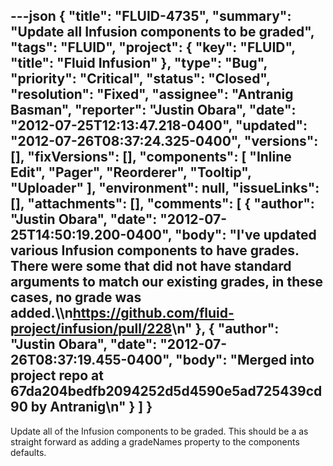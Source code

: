 ---json
{
  "title": "FLUID-4735",
  "summary": "Update all Infusion components to be graded",
  "tags": "FLUID",
  "project": {
    "key": "FLUID",
    "title": "Fluid Infusion"
  },
  "type": "Bug",
  "priority": "Critical",
  "status": "Closed",
  "resolution": "Fixed",
  "assignee": "Antranig Basman",
  "reporter": "Justin Obara",
  "date": "2012-07-25T12:13:47.218-0400",
  "updated": "2012-07-26T08:37:24.325-0400",
  "versions": [],
  "fixVersions": [],
  "components": [
    "Inline Edit",
    "Pager",
    "Reorderer",
    "Tooltip",
    "Uploader"
  ],
  "environment": null,
  "issueLinks": [],
  "attachments": [],
  "comments": [
    {
      "author": "Justin Obara",
      "date": "2012-07-25T14:50:19.200-0400",
      "body": "I've updated various Infusion components to have grades. There were some that did not have standard arguments to match our existing grades, in these cases, no grade was added.\\\n<https://github.com/fluid-project/infusion/pull/228>\n"
    },
    {
      "author": "Justin Obara",
      "date": "2012-07-26T08:37:19.455-0400",
      "body": "Merged into project repo at 67da204bedfb2094252d5d4590e5ad725439cd90 by Antranig\n"
    }
  ]
}
---
Update all of the Infusion components to be graded. This should be a as straight forward as adding a gradeNames property to the components defaults.

        